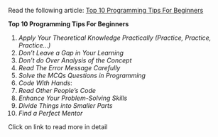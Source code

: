 Read the following article: [Top 10 Programming Tips For Beginners](https://www.geeksforgeeks.org/programming-tips-for-beginners/)

**Top 10 Programming Tips For Beginners**

1) *Apply Your Theoretical Knowledge Practically (Practice, Practice, Practice…)*
2) *Don’t Leave a Gap in Your Learning*
3) *Don’t do Over Analysis of the Concept*
4) *Read The Error Message Carefully*
5) *Solve the MCQs Questions in Programming*
6) *Code With Hands*:  
7) *Read Other People’s Code*
8) *Enhance Your Problem-Solving Skills*
9) *Divide Things into Smaller Parts*
10) *Find a Perfect Mentor*

Click on link to read more in detail
